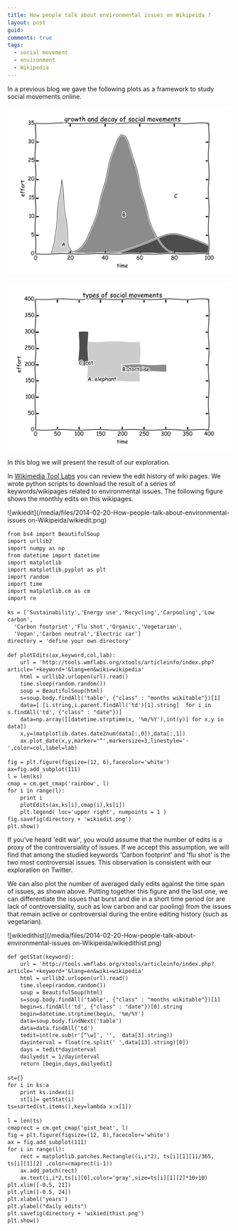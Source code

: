 ```yaml
---
title: How people talk about environmental issues on Wikipeida ?
layout: post
guid:
comments: true
tags:
  - social movement
  - environment
  - Wikipedia
---
```


In a previous blog we gave the following plots as a framework to study social movements online.

![bell](/media/files/2014-02-17-rat-elephant-and-tortoise-on-social-media/bell.png)

![rect](/media/files/2014-02-17-rat-elephant-and-tortoise-on-social-media/rect.png)

In this blog we will present the result of our exploration.

In [Wikimedia Tool Labs](http://tools.wmflabs.org/xtools/articleinfo/) you can review the edit history of wiki pages. We wrote python scripts to download the result of a series of keywords/wikipages related to environmental issues. The following figure shows the monthly edits on this wikipages.

![wikiedit](/media/files/2014-02-20-How-people-talk-about-environmental-issues on-Wikipeida/wikiedit.png)


    from bs4 import BeautifulSoup
    import urllib2
    import numpy as np
    from datetime import datetime
    import matplotlib
    import matplotlib.pyplot as plt
    import random
    import time
    import matplotlib.cm as cm
    import re
	
    ks = ['Sustainability','Energy use','Recycling','Carpooling','Low carbon',
      'Carbon footprint','Flu shot','Organic','Vegetarian',
      'Vegan','Carbon neutral','Electric car']
	directory = 'define your own directory'
    
    def plotEdits(ax,keyword,col,lab):
        url = 'http://tools.wmflabs.org/xtools/articleinfo/index.php?article='+keyword+'&lang=en&wiki=wikipedia'
        html = urllib2.urlopen(url).read()
        time.sleep(random.random())
        soup = BeautifulSoup(html)
        s=soup.body.findAll('table', {"class" : "months wikitable"})[1]
        data=[ [i.string,i.parent.findAll('td')[1].string]  for i in s.findAll('td', {"class" : "date"})]
        data=np.array([[datetime.strptime(x, '%m/%Y'),int(y)] for x,y in data])
        x,y=(matplotlib.dates.date2num(data[:,0]),data[:,1])
        ax.plot_date(x,y,marker='^',markersize=3,linestyle='-',color=col,label=lab)
        
    fig = plt.figure(figsize=(12, 6),facecolor='white')
    ax=fig.add_subplot(111)
    l = len(ks)
    cmap = cm.get_cmap('rainbow', l)
    for i in range(l):
        print i
        plotEdits(ax,ks[i],cmap(i),ks[i])
        plt.legend( loc='upper right', numpoints = 1 )
    fig.savefig(directory + 'wikiedit.png')
    plt.show()

If you've heard 'edit war', you would assume that the number of edits is a proxy of the controversiality of issues. If we accept this assumption, we will find that among the studied keywords 'Carbon footprint' and 'flu shot' is the two most controversial issues.  This observation is consistent with our exploration on Twitter. 

We can also plot the number of averaged daily edits against the time span of issues, as shown above. Putting together this figure and the last one, we can differentiate the issues that burst and die in a short time period (or are lack of controversiality, such as low carbon and car pooling) from the issues that remain active or controversial during the entire editing history (such as vegetarian). 

![wikiedithist](/media/files/2014-02-20-How-people-talk-about-environmental-issues on-Wikipeida/wikiedithist.png)


    def getStat(keyword):
        url = 'http://tools.wmflabs.org/xtools/articleinfo/index.php?article='+keyword+'&lang=en&wiki=wikipedia'
        html = urllib2.urlopen(url).read()
        time.sleep(random.random())
        soup = BeautifulSoup(html)
        s=soup.body.findAll('table', {"class" : "months wikitable"})[1]
        begin=s.findAll('td', {"class" : "date"})[0].string
        begin=datetime.strptime(begin, '%m/%Y')
        data=soup.body.findNext('table')
        data=data.findAll('td')
        tedit=int(re.sub(r'[^\w]', '',  data[3].string))
        dayinterval = float(re.split(' ',data[13].string)[0])
        days = tedit*dayinterval
        dailyedit = 1/dayinterval
        return [begin,days,dailyedit]
		
    st={}
    for i in ks:a
        print ks.index(i)
        st[i]= getStat(i)
    ts=sorted(st.items(),key=lambda x:x[1])
	
    l = len(ts)
    cmaprect = cm.get_cmap('gist_heat', l)
    fig = plt.figure(figsize=(12, 8),facecolor='white')
    ax = fig.add_subplot(111)
    for i in range(l):
        rect = matplotlib.patches.Rectangle((i,i*2), ts[i][1][1]/365, ts[i][1][2] ,color=cmaprect(i-1))
        ax.add_patch(rect)
        ax.text(i,i*2,ts[i][0],color='gray',size=ts[i][1][2]*10+10)
    plt.xlim([-0.5, 21])
    plt.ylim([-0.5, 24])
    plt.xlabel('years')
    plt.ylabel("daily edits")
    plt.savefig(directory + 'wikiedithist.png')
    plt.show()


